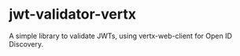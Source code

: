 # jwt-validator-vertx
A simple library to validate JWTs, using vertx-web-client for Open ID Discovery.
